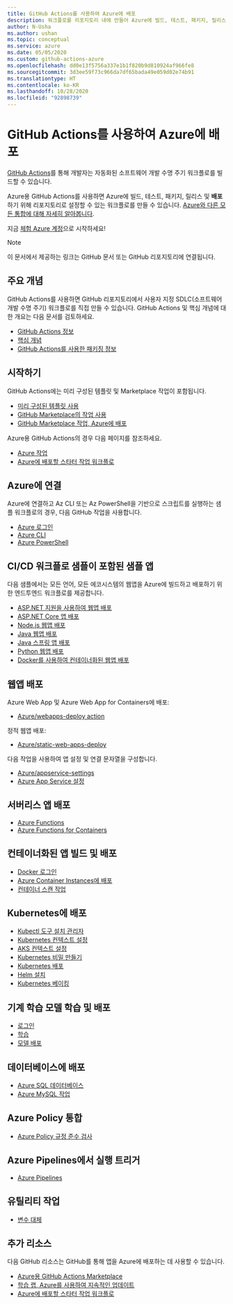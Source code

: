 ```yaml
---
title: GitHub Actions를 사용하여 Azure에 배포
description: 워크플로를 리포지토리 내에 만들어 Azure에 빌드, 테스트, 패키지, 릴리스 및 배포합니다.
author: N-Usha
ms.author: ushan
ms.topic: conceptual
ms.service: azure
ms.date: 05/05/2020
ms.custom: github-actions-azure
ms.openlocfilehash: dd0e13f5756a337e1b1f820b9d810924af966fe8
ms.sourcegitcommit: 3d3ee59f73c966da7df65bada49e059d02e74b91
ms.translationtype: HT
ms.contentlocale: ko-KR
ms.lasthandoff: 10/28/2020
ms.locfileid: "92898739"
---
```

# <a name="deploy-to-azure-using-github-actions"></a>GitHub Actions를 사용하여 Azure에 배포

[GitHub Actions](https://help.github.com/articles/about-github-actions)를 통해 개발자는 자동화된 소프트웨어 개발 수명 주기 워크플로를 빌드할 수 있습니다.  

Azure용 GitHub Actions를 사용하면 Azure에 빌드, 테스트, 패키지, 릴리스 및 **배포** 하기 위해 리포지토리로 설정할 수 있는 워크플로를 만들 수 있습니다. [Azure와 다른 모든 통합에 대해 자세히 알아봅니다](https://aka.ms/GitHubonAzure).

지금 [체험 Azure 계정](https://azure.com/free/open-source)으로 시작하세요!

> [!NOTE]   
> 이 문서에서 제공하는 링크는 GitHub 문서 또는 GitHub 리포지토리에 연결됩니다. 

## <a name="key-concepts"></a>주요 개념

GitHub Actions를 사용하면 GitHub 리포지토리에서 사용자 지정 SDLC(소프트웨어 개발 수명 주기) 워크플로를 직접 만들 수 있습니다. GitHub Actions 및 핵심 개념에 대한 개요는 다음 문서를 검토하세요. 

- [GitHub Actions 정보](https://help.github.com/actions/getting-started-with-github-actions/about-github-actions)
- [핵심 개념](https://help.github.com/actions/getting-started-with-github-actions/core-concepts-for-github-actions)
- [GitHub Actions를 사용한 패키징 정보](https://help.github.com/en/actions/publishing-packages-with-github-actions/about-packaging-with-github-actions)

## <a name="get-started"></a>시작하기 

GitHub Actions에는 미리 구성된 템플릿 및 Marketplace 작업이 포함됩니다. 

- [미리 구성된 템플릿 사용](https://help.github.com/actions/getting-started-with-github-actions/starting-with-preconfigured-workflow-templates)  
- [GitHub Marketplace의 작업 사용](https://help.github.com/en/actions/getting-started-with-github-actions/using-actions-from-github-marketplace)  
- [GitHub Marketplace 작업, Azure에 배포](https://github.com/marketplace?type=actions&query=Azure)  
  
Azure용 GitHub Actions의 경우 다음 페이지를 참조하세요. 
   
- [Azure 작업](https://github.com/marketplace?query=Azure&type=actions)  
- [Azure에 배포할 스타터 작업 워크플로](https://github.com/Azure/actions-workflow-samples)


## <a name="connect-to-azure"></a>Azure에 연결

Azure에 연결하고 Az CLI 또는 Az PowerShell을 기반으로 스크립트를 실행하는 샘플 워크플로의 경우, 다음 GitHub 작업을 사용합니다.  

- [Azure 로그인](https://github.com/Azure/login)  
- [Azure CLI](https://github.com/Azure/CLI)
- [Azure PowerShell](https://github.com/Azure/powershell)


## <a name="sample-apps-with-cicd-workflow-samples"></a>CI/CD 워크플로 샘플이 포함된 샘플 앱 

다음 샘플에서는 모든 언어, 모든 에코시스템의 웹앱을 Azure에 빌드하고 배포하기 위한 엔드투엔드 워크플로를 제공합니다. 

- [ASP.NET 지원을 사용하여 웹앱 배포](https://github.com/Azure-Samples/dotnet-sample)  
- [ASP.NET Core 앱 배포](https://github.com/Azure-Samples/dotnet_core_sample)  
- [Node.js 웹앱 배포](https://github.com/Azure-Samples/node_express_app)  
- [Java 웹앱 배포](https://github.com/Azure-Samples/java-spring-petclinic)  
- [Java 스프링 앱 배포](https://github.com/Azure-Samples/Java-application-petstore-ee7)  
- [Python 웹앱 배포](https://github.com/Azure-Samples/pythonSample_thecatsaidno)  
- [Docker를 사용하여 컨테이너화된 웹앱 배포](https://github.com/Azure-Samples/Node_express_container)


## <a name="deploy-a-web-app"></a>웹앱 배포

Azure Web App 및 Azure Web App for Containers에 배포:

- [Azure/webapps-deploy action](https://github.com/Azure/webapps-deploy)

정적 웹앱 배포:
- [Azure/static-web-apps-deploy](/azure/static-web-apps/getting-started?tabs=angular)


다음 작업을 사용하여 앱 설정 및 연결 문자열을 구성합니다.

- [Azure/appservice-settings](https://github.com/Azure/appservice-settings) 
- [Azure App Service 설정](https://github.com/Azure/appservice-settings)  

## <a name="deploy-a-serverless-app"></a>서버리스 앱 배포

- [Azure Functions](https://github.com/Azure/functions-action)  
- [Azure Functions for Containers](https://github.com/Azure/webapps-container-deploy)  
 
## <a name="build-and-deploy-containerized-apps"></a>컨테이너화된 앱 빌드 및 배포

- [Docker 로그인](https://github.com/Azure/docker-login)  
- [Azure Container Instances에 배포](https://github.com/Azure/aci-deploy)
- [컨테이너 스캔 작업](https://github.com/Azure/container-scan)

## <a name="deploy-to-kubernetes"></a>Kubernetes에 배포

- [Kubectl 도구 설치 관리자](https://github.com/Azure/setup-kubectl)  
- [Kubernetes 컨텍스트 설정](https://github.com/Azure/k8s-set-context)  
- [AKS 컨텍스트 설정](https://github.com/Azure/aks-set-context)  
- [Kubernetes 비밀 만들기](https://github.com/Azure/k8s-create-secret)  
- [Kubernetes 배포](https://github.com/Azure/k8s-deploy)  
- [Helm 설치](https://github.com/Azure/setup-helm)  
- [Kubernetes 베이킹](https://github.com/Azure/k8s-bake)  

## <a name="train-and-deploy-a-machine-learning-model"></a>기계 학습 모델 학습 및 배포 

- [로그인](https://github.com/Azure/aml-workspace) 
- [학습](https://github.com/Azure/aml-run)
- [모델 배포](https://github.com/Azure/aml-deploy)

## <a name="deploy-to-databases"></a>데이터베이스에 배포

- [Azure SQL 데이터베이스](https://github.com/Azure/sql-action)  
- [Azure MySQL 작업](https://github.com/Azure/mysql-action)  

## <a name="azure-policy-integrations"></a>Azure Policy 통합

- [Azure Policy 규정 준수 검사](https://github.com/Azure/policy-compliance-scan) 

## <a name="trigger-a-run-in-azure-pipelines"></a>Azure Pipelines에서 실행 트리거

- [Azure Pipelines](https://github.com/Azure/pipelines)  
 
## <a name="utility-actions"></a>유틸리티 작업

- [변수 대체](https://github.com/Microsoft/variable-substitution) 


## <a name="additional-resources"></a>추가 리소스

다음 GitHub 리소스는 GitHub를 통해 앱을 Azure에 배포하는 데 사용할 수 있습니다.  

- [Azure용 GitHub Actions Marketplace](https://github.com/marketplace?query=Azure&type=actions)
- [학습 랩, Azure를 사용하여 지속적인 업데이트](https://lab.github.com/githubtraining/github-actions:-continuous-delivery-with-azure)
- [Azure에 배포할 스타터 작업 워크플로](https://github.com/Azure/actions-workflow-samples)